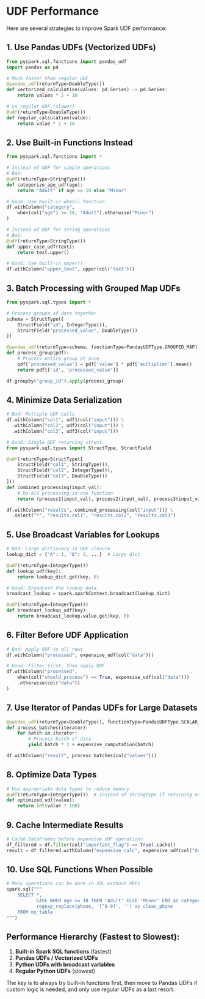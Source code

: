 # UDF Performance
Here are several strategies to improve Spark UDF performance:

## 1. Use Pandas UDFs (Vectorized UDFs)
```python
from pyspark.sql.functions import pandas_udf
import pandas as pd

# Much faster than regular UDF
@pandas_udf(returnType=DoubleType())
def vectorized_calculation(values: pd.Series) -> pd.Series:
    return values * 2 + 10

# vs regular UDF (slower)
@udf(returnType=DoubleType())
def regular_calculation(value):
    return value * 2 + 10
```

## 2. Use Built-in Functions Instead
```python
from pyspark.sql.functions import *

# Instead of UDF for simple operations
# Bad:
@udf(returnType=StringType())
def categorize_age_udf(age):
    return "Adult" if age >= 18 else "Minor"

# Good: Use built-in when() function
df.withColumn("category", 
    when(col("age") >= 18, "Adult").otherwise("Minor")
)

# Instead of UDF for string operations
# Bad:
@udf(returnType=StringType())
def upper_case_udf(text):
    return text.upper()

# Good: Use built-in upper()
df.withColumn("upper_text", upper(col("text")))
```

## 3. Batch Processing with Grouped Map UDFs
```python
from pyspark.sql.types import *

# Process groups of data together
schema = StructType([
    StructField("id", IntegerType()),
    StructField("processed_value", DoubleType())
])

@pandas_udf(returnType=schema, functionType=PandasUDFType.GROUPED_MAP)
def process_group(pdf):
    # Process entire group at once
    pdf['processed_value'] = pdf['value'] * pdf['multiplier'].mean()
    return pdf[['id', 'processed_value']]

df.groupby("group_id").apply(process_group)
```

## 4. Minimize Data Serialization
```python
# Bad: Multiple UDF calls
df.withColumn("col1", udf1(col("input"))) \
  .withColumn("col2", udf2(col("input"))) \
  .withColumn("col3", udf3(col("input")))

# Good: Single UDF returning struct
from pyspark.sql.types import StructType, StructField

@udf(returnType=StructType([
    StructField("col1", StringType()),
    StructField("col2", IntegerType()),
    StructField("col3", DoubleType())
]))
def combined_processing(input_val):
    # Do all processing in one function
    return (process1(input_val), process2(input_val), process3(input_val))

df.withColumn("results", combined_processing(col("input"))) \
  .select("*", "results.col1", "results.col2", "results.col3")
```

## 5. Use Broadcast Variables for Lookups
```python
# Bad: Large dictionary in UDF closure
lookup_dict = {"A": 1, "B": 2, ...}  # Large dict

@udf(returnType=IntegerType())
def lookup_udf(key):
    return lookup_dict.get(key, 0)

# Good: Broadcast the lookup data
broadcast_lookup = spark.sparkContext.broadcast(lookup_dict)

@udf(returnType=IntegerType())
def broadcast_lookup_udf(key):
    return broadcast_lookup.value.get(key, 0)
```

## 6. Filter Before UDF Application
```python
# Bad: Apply UDF to all rows
df.withColumn("processed", expensive_udf(col("data")))

# Good: Filter first, then apply UDF
df.withColumn("processed", 
    when(col("should_process") == True, expensive_udf(col("data")))
    .otherwise(col("data"))
)
```

## 7. Use Iterator of Pandas UDFs for Large Datasets
```python
@pandas_udf(returnType=DoubleType(), functionType=PandasUDFType.SCALAR_ITER)
def process_batches(iterator):
    for batch in iterator:
        # Process batch of data
        yield batch * 2 + expensive_computation(batch)

df.withColumn("result", process_batches(col("values")))
```

## 8. Optimize Data Types
```python
# Use appropriate data types to reduce memory
@udf(returnType=IntegerType())  # Instead of StringType if returning numbers
def optimized_udf(value):
    return int(value * 100)
```

## 9. Cache Intermediate Results
```python
# Cache DataFrames before expensive UDF operations
df_filtered = df.filter(col("important_flag") == True).cache()
result = df_filtered.withColumn("expensive_calc", expensive_udf(col("data")))
```

## 10. Use SQL Functions When Possible
```python
# Many operations can be done in SQL without UDFs
spark.sql("""
    SELECT *,
           CASE WHEN age >= 18 THEN 'Adult' ELSE 'Minor' END as category,
           regexp_replace(phone, '[^0-9]', '') as clean_phone
    FROM my_table
""")
```

## Performance Hierarchy (Fastest to Slowest):
1. **Built-in Spark SQL functions** (fastest)
2. **Pandas UDFs / Vectorized UDFs**
3. **Python UDFs with broadcast variables**
4. **Regular Python UDFs** (slowest)

The key is to always try built-in functions first, then move to Pandas UDFs if custom logic is needed, and only use regular UDFs as a last resort.
